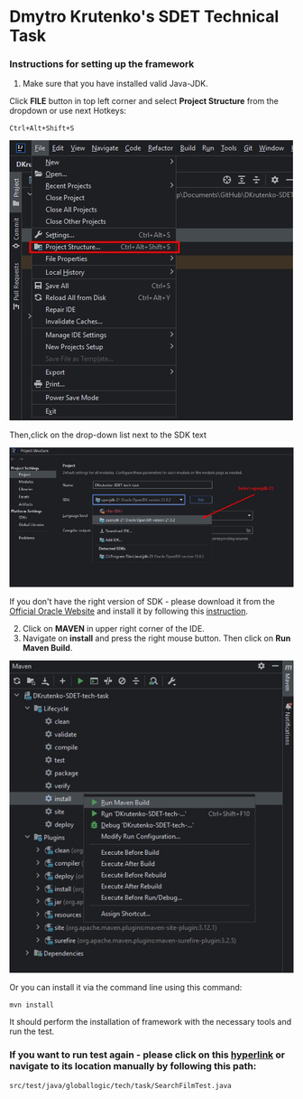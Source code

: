 # Dmytro Krutenko's SDET Technical Task

### Instructions for setting up the framework

1) Make sure that you have installed valid Java-JDK.

Click **FILE** button in top left corner and select **Project Structure**
from the dropdown or use next Hotkeys:
```
Ctrl+Alt+Shift+S
```

![project_structure.jpg](images%2Fproject_structure.jpg)

Then,click on the drop-down list next to the SDK text

![project_sdk.jpg](images%2Fproject_sdk.jpg)


If you don't have the right version of SDK - please download it from the [Official Oracle Website](https://www.oracle.com/java/technologies/downloads/)
and install it by following this [instruction](https://docs.oracle.com/en/java/javase/21/install/overview-jdk-installation.html#GUID-8677A77F-231A-40F7-98B9-1FD0B48C346A).



2) Click on **MAVEN** in upper right corner of the IDE.
3) Navigate on **install** and press the right mouse button. Then click on **Run Maven Build**.

![maven_install.jpg](images%2Fmaven_install.jpg)

Or you can install it via the command line using this command:

```shell
mvn install
```

It should perform the installation of framework with the necessary tools and run the test. 

### If you want to run test again - please click on this [hyperlink](src/test/java/globallogic/tech/task/SearchFilmTest.java) or navigate to its location manually by following this path:
```
src/test/java/globallogic/tech/task/SearchFilmTest.java
```
